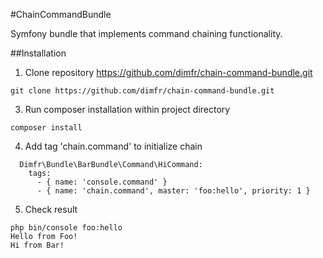 #ChainCommandBundle

Symfony bundle that implements command chaining functionality.

##Installation

1. Clone repository https://github.com/dimfr/chain-command-bundle.git
```
git clone https://github.com/dimfr/chain-command-bundle.git
```
3. Run composer installation within project directory
```
composer install
```
4. Add tag 'chain.command' to initialize chain
```
  Dimfr\Bundle\BarBundle\Command\HiCommand:
    tags:
      - { name: 'console.command' }
      - { name: 'chain.command', master: 'foo:hello', priority: 1 }
```
5. Check result
```
php bin/console foo:hello
Hello from Foo!
Hi from Bar!
```